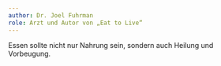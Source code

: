```yaml
---
author: Dr. Joel Fuhrman
role: Arzt und Autor von „Eat to Live“
---
```


Essen sollte nicht nur Nahrung sein, sondern auch Heilung und Vorbeugung.
